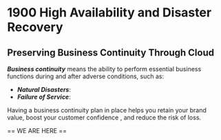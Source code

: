 # 1900 High Availability and Disaster Recovery

## Preserving Business Continuity Through Cloud

***Business continuity*** means the ability to perform essential business functions during and after adverse conditions, such as:

- ***Natural Disasters***: 
- ***Failure of Service***:




Having a business continuity plan in place helps you retain your brand value, boost your customer confidence , and reduce the risk of loss. 









== WE ARE HERE ==
